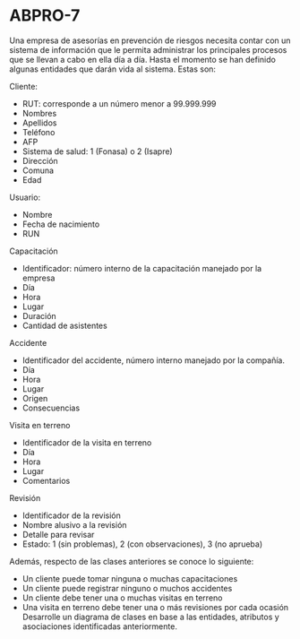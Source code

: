 # ABPRO-7


Una empresa de asesorías en prevención de riesgos necesita contar con un sistema de información que le permita administrar los principales procesos que se llevan a cabo en ella día a día.
Hasta el momento se han definido algunas entidades que darán vida al sistema. Estas son:

Cliente:
- RUT: corresponde a un número menor a 99.999.999
- Nombres
- Apellidos
- Teléfono
- AFP
- Sistema de salud: 1 (Fonasa) o 2 (Isapre)
- Dirección
- Comuna
- Edad

Usuario:
- Nombre
- Fecha de nacimiento
- RUN

Capacitación
- Identificador: número interno de la capacitación manejado por la empresa
- Día
- Hora
- Lugar
- Duración
- Cantidad de asistentes

Accidente
- Identificador del accidente, número interno manejado por la compañía.
- Día
- Hora
- Lugar
- Origen
- Consecuencias

Visita en terreno
- Identificador de la visita en terreno
- Día
- Hora
- Lugar
- Comentarios

Revisión
- Identificador de la revisión
- Nombre alusivo a la revisión
- Detalle para revisar
- Estado: 1 (sin problemas), 2 (con observaciones), 3 (no aprueba)

Además, respecto de las clases anteriores se conoce lo siguiente:
- Un cliente puede tomar ninguna o muchas capacitaciones
- Un cliente puede registrar ninguno o muchos accidentes
- Un cliente debe tener una o muchas visitas en terreno
- Una visita en terreno debe tener una o más revisiones por cada ocasión
Desarrolle un diagrama de clases en base a las entidades, atributos y asociaciones identificadas anteriormente.
